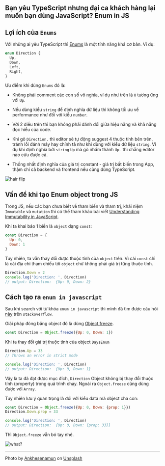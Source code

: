 ## Bạn yêu TypeScript nhưng đại ca khách hàng lại muốn bạn dùng JavaScript? Enum in JS

## Lợi ích của `Enums`

Với những ai yêu TypeScript thì [Enums](https://www.typescriptlang.org/docs/handbook/enums.html) là một tính năng khá cơ bản.
Ví dụ:

```ts
enum Direction {
  Up,
  Down,
  Left,
  Right,
}
```

Ưu điểm khi dùng `Enums` đó là:

- Không phải comment các con số vô nghĩa, ví dụ như trên là `0` tương ứng với `Up`.

- Nếu dùng kiểu `string` để định nghĩa dữ liệu thì không tối ưu về performance như đối với kiểu `number`.

- Với 2 điều trên thì bạn không phải đánh đổi giữa hiệu năng và khả năng đọc hiểu của code.

- Khi gõ `Direction.` thì editor sẽ tự động suggest 4 thuộc tính bên trên,
tránh lỗi đánh máy hay chính tả như khi dùng với kiểu dữ liệu `string`.
Ví dụ khi định nghĩa bởi `string` `Up` mà gõ nhầm thành `Up-` thì chẳng editor nào cứu được cả.

- Thống nhất định nghĩa của giá trị constant - giá trị bất biến trong App, thậm chí cả backend và frontend nếu cùng dùng TypeScript.

![hair flip](https://media.giphy.com/media/8gUuSM6DgGLtYIBsOK/giphy.gif)

## Vấn đề khi tạo Enum object trong JS

Trong JS, nếu các bạn chưa biết về tham biến và tham trị, khái niệm `Immutable` và `mutation` thì có thể tham khảo bài viết [Understanding Immutability in JavaScript](https://css-tricks.com/understanding-immutability-in-javascript/).

Khi ta khai báo 1 biến là `object` dạng `const`:

```js
const Direction = {
  Up: 0,
  Down: 1
}
```

Tuy nhiên, ta vẫn thay đổi được thuộc tính của `object` trên. Vì cái `const` chỉ là cái địa chỉ tham chiếu tới `object` chứ không phải giá trị từng thuộc tính.

```js
Direction.Down = 2
console.log('Direction: ', Direction)
// output: Direction:  {Up: 0, Down: 2}
```

## Cách tạo ra `enum in javascript`

Sau khi search với từ khóa `enum in javascript` thì mình đã tìm được câu hỏi [này](https://stackoverflow.com/questions/287903/how-can-i-guarantee-that-my-enums-definition-doesnt-change-in-javascript) trên `stackoverflow`.

Giải pháp đóng băng object đó là dùng [Object.freeze](https://developer.mozilla.org/en-US/docs/Web/JavaScript/Reference/Global_Objects/Object/freeze).

```js
const Direction = Object.freeze({Up: 0, Down: 1})
```

Khi ta thay đổi giá trị thuộc tính của object `DaysEnum`

```js
Direction.Up = 33
// Throws an error in strict mode

console.log('Direction: ', Direction)
// output: Direction:  {Up: 0, Down: 1}
```

Vậy là ta đã đạt được mục đích, `Direction` Object không bị thay đổi thuộc tính (property) trong quá trình chạy. Ngoài ra `Object.freeze` cũng dùng được với `Array`.

Tuy nhiên lưu ý quan trọng là đối với kiểu data mà object cha con:

```js
const Direction = Object.freeze({Up: 0, Down: {prop: 1}})
Direction.Down.prop = 33

console.log('Direction: ', Direction)
// output: Direction:  {Up: 0, Down: {prop: 33}}
```

Thì `Object.freeze` vẫn bó tay nhé.

![what?](https://media.giphy.com/media/toB3AnUDkqE3GENKx0/giphy.gif)

---

Photo by <a href="https://unsplash.com/@ankhesenamunnn?utm_source=unsplash&utm_medium=referral&utm_content=creditCopyText">Ankhesenamun</a> on <a href="https://unsplash.com/s/photos/freeze?utm_source=unsplash&utm_medium=referral&utm_content=creditCopyText">Unsplash</a>
